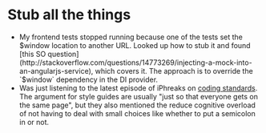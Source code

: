 Stub all the things
===================

* My frontend tests stopped running because one of the tests set the $window location to another URL. Looked up how to stub it and found [this SO question](http://stackoverflow.com/questions/14773269/injecting-a-mock-into-an-angularjs-service), which covers it. The approach is to override the `$window` dependency in the DI provider.
* Was just listening to the latest episode of iPhreaks on [coding standards](http://devchat.tv/iphreaks/093-ips-code-standards-in-swift-with-david-mauro). The argument for style guides are usually "just so that everyone gets on the same page", but they also mentioned the reduce cognitive overload of not having to deal with small choices like whether to put a semicolon in or not.

